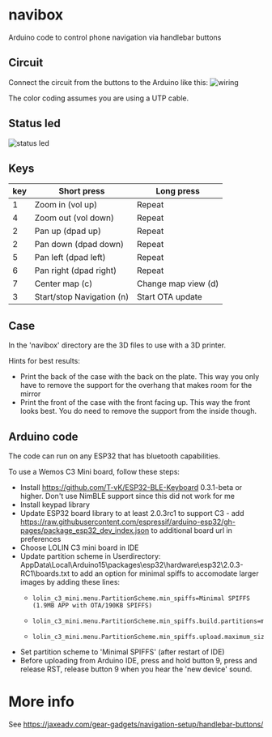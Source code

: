 # navibox
Arduino code to control phone navigation via handlebar buttons

## Circuit
Connect the circuit from the buttons to the Arduino like this:
![wiring](https://raw.githubusercontent.com/joostbijl/navibox/main/navibox%20circuit.png)

The color coding assumes you are using a UTP cable.

## Status led
![status led](https://raw.githubusercontent.com/joostbijl/navibox/main/navibox%20status%20led.png)

## Keys
|key|Short press|Long press|
|---|---|---|
| 1 | Zoom in (vol up) | Repeat |
| 4 | Zoom out (vol down) | Repeat |
| 2 | Pan up (dpad up) | Repeat |
| 2 | Pan down (dpad down) | Repeat |
| 5 | Pan left (dpad left) | Repeat |
| 6 | Pan right (dpad right) | Repeat |
| 7 | Center map (c) | Change map view (d) |
| 3 | Start/stop Navigation (n) | Start OTA update |

## Case
In the 'navibox' directory are the 3D files to use with a 3D printer. 

Hints for best results:
* Print the back of the case with the back on the plate. This way you only have to remove the support for the overhang that makes room for the mirror
* Print the front of the case with the front facing up. This way the front looks best. You do need to remove the support from the inside though.

## Arduino code
The code can run on any ESP32 that has bluetooth capabilities.

To use a Wemos C3 Mini board, follow these steps:
* Install https://github.com/T-vK/ESP32-BLE-Keyboard 0.3.1-beta or higher. Don't use NimBLE support since this did not work for me
* Install keypad library
* Update ESP32 board library to at least 2.0.3rc1 to support C3 - add https://raw.githubusercontent.com/espressif/arduino-esp32/gh-pages/package_esp32_dev_index.json to additional board url in preferences
* Choose LOLIN C3 mini board in IDE
* Update partition scheme in Userdirectory: AppData\Local\Arduino15\packages\esp32\hardware\esp32\2.0.3-RC1\boards.txt to add an option for minimal spiffs to accomodate larger images by adding these lines:
  *     lolin_c3_mini.menu.PartitionScheme.min_spiffs=Minimal SPIFFS (1.9MB APP with OTA/190KB SPIFFS) 
  *     lolin_c3_mini.menu.PartitionScheme.min_spiffs.build.partitions=min_spiffs
  *     lolin_c3_mini.menu.PartitionScheme.min_spiffs.upload.maximum_size=1966080
* Set partition scheme to 'Minimal SPIFFS' (after restart of IDE)
* Before uploading from Arduino IDE, press and hold button 9, press and release RST, release button 9 when you hear the 'new device' sound.



# More info
See https://jaxeadv.com/gear-gadgets/navigation-setup/handlebar-buttons/

